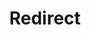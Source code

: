 ﻿---
layout: src/layouts/Redirect.astro
title: Redirect
redirect: https://octopus.com/docs/octopus-rest-api/cli/octopus-worker-polling-tentacle-view
pubDate:  2023-01-01
navSearch: false
navSitemap: false
navMenu: false
---
